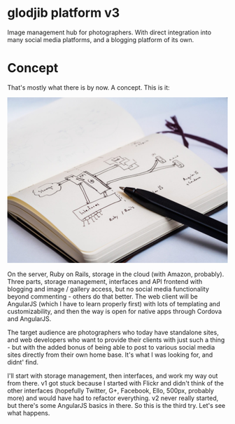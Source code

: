 # glodjib platform v3

Image management hub for photographers. With direct integration into many social media platforms,
and a blogging platform of its own.

# Concept

That's mostly what there is by now. A concept. This is it:

![Concept](app/assets/images/concept.jpg)

On the server, Ruby on Rails, storage in the cloud (with Amazon, probably). Three parts, storage management, interfaces
and API frontend with blogging and image / gallery access, but no social media functionality beyond commenting -
others do that better. The web client will be AngularJS (which I have to learn properly first)
with lots of templating and customizability, and then the way is open for native apps through Cordova and AngularJS.

The target audience are photographers who today have standalone sites, and web developers who want to provide their
clients with just such a thing - but with the added bonus of being able to post to various social media sites directly
from their own home base. It's what I was looking for, and didnt' find.

I'll start with storage management, then interfaces, and work my way out from there. v1 got stuck because I started with
Flickr and didn't think of the other interfaces (hopefully Twitter, G+, Facebook, Ello, 500px, probably more) and would
have had to refactor everything. v2 never really started, but there's some AngularJS basics in there. So this is the
third try. Let's see what happens.
